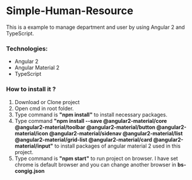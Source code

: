 # Simple-Human-Resource
This is a example to manage department and user by using Angular 2 and TypeScript.

### Technologies: ###

* Angular 2
* Angular Material 2
* TypeScript

### How to install it ? ###

1. Download or Clone project
2. Open cmd in root folder.
3. Type command is **"npm install"** to install necessary packages.
4. Type command **"npm install --save @angular2-material/core @angular2-material/toolbar @angular2-material/button @angular2-material/icon @angular2-material/sidenav @angular2-material/list @angular2-material/grid-list @angular2-material/card @angular2-material/input"** to install packages of angular material 2 used in this project. 
5. Type command is **"npm start"** to run project on browser. I have set chrome is default browser and you can change another browser in **bs-congig.json** 

